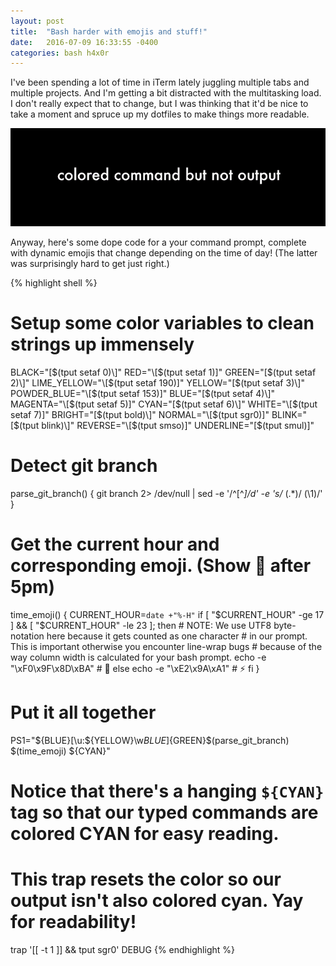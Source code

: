 ```yaml
---
layout: post
title:  "Bash harder with emojis and stuff!"
date:   2016-07-09 16:33:55 -0400
categories: bash h4x0r
---
```


I've been spending a lot of time in iTerm lately juggling multiple tabs and multiple projects. And I'm getting a bit distracted with the multitasking load. I don't really expect that to change, but I was thinking that it'd be nice to take a moment and spruce up my dotfiles to make things more readable.

<img src="/assets/prompt.gif"/>

Anyway, here's some dope code for a your command prompt, complete with dynamic emojis that change depending on the time of day! (The latter was surprisingly hard to get just right.)

{% highlight shell %}
# Setup some color variables to clean strings up immensely
BLACK="\[$(tput setaf 0)\]"
RED="\[$(tput setaf 1)\]"
GREEN="\[$(tput setaf 2)\]"
LIME_YELLOW="\[$(tput setaf 190)\]"
YELLOW="\[$(tput setaf 3)\]"
POWDER_BLUE="\[$(tput setaf 153)\]"
BLUE="\[$(tput setaf 4)\]"
MAGENTA="\[$(tput setaf 5)\]"
CYAN="\[$(tput setaf 6)\]"
WHITE="\[$(tput setaf 7)\]"
BRIGHT="\[$(tput bold)\]"
NORMAL="\[$(tput sgr0)\]"
BLINK="\[$(tput blink)\]"
REVERSE="\[$(tput smso)\]"
UNDERLINE="\[$(tput smul)\]"

# Detect git branch
parse_git_branch() {
    git branch 2> /dev/null | sed -e '/^[^*]/d' -e 's/* \(.*\)/ (\1)/'
}

# Get the current hour and corresponding emoji. (Show 🍺 after 5pm)
time_emoji() {
    CURRENT_HOUR=`date +"%-H"`
    if [ "$CURRENT_HOUR" -ge 17 ] && [ "$CURRENT_HOUR" -le 23 ]; then
      # NOTE: We use UTF8 byte-notation here because it gets counted as one character
      # in our prompt. This is important otherwise you encounter line-wrap bugs
      # because of the way column width is calculated for your bash prompt.
      echo -e "\xF0\x9F\x8D\xBA" # 🍺
    else
      echo -e "\xE2\x9A\xA1"     # ⚡️
    fi
}

# Put it all together
PS1="${BLUE}[\u:${YELLOW}\w${BLUE}]${GREEN}\$(parse_git_branch) \$(time_emoji)  ${CYAN}"

# Notice that there's a hanging `${CYAN}` tag so that our typed commands are colored CYAN for easy reading.
# This trap resets the color so our output isn't also colored cyan. Yay for readability!
trap '[[ -t 1 ]] && tput sgr0' DEBUG
{% endhighlight %}
